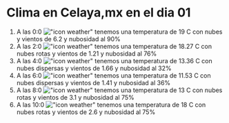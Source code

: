 # Clima en Celaya,mx en el dia 01

1. A las 0:0 !["icon weather"](http://openweathermap.org/img/w/04n.png) tenemos una temperatura de 19 C con nubes y  vientos de 6.2 y nubosidad al 90%
1. A las 2:0 !["icon weather"](http://openweathermap.org/img/w/04n.png) tenemos una temperatura de 18.27 C con nubes rotas y  vientos de 1.21 y nubosidad al 76%
1. A las 4:0 !["icon weather"](http://openweathermap.org/img/w/03n.png) tenemos una temperatura de 13.36 C con nubes dispersas y  vientos de 1.66 y nubosidad al 32%
1. A las 6:0 !["icon weather"](http://openweathermap.org/img/w/03n.png) tenemos una temperatura de 11.53 C con nubes dispersas y  vientos de 1.41 y nubosidad al 36%
1. A las 8:0 !["icon weather"](http://openweathermap.org/img/w/04n.png) tenemos una temperatura de 13 C con nubes rotas y  vientos de 3.1 y nubosidad al 75%
1. A las 10:0 !["icon weather"](http://openweathermap.org/img/w/04d.png) tenemos una temperatura de 18 C con nubes rotas y  vientos de 2.6 y nubosidad al 75%
